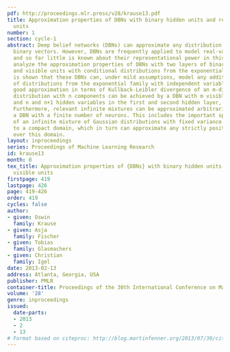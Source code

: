 ```yaml
---
pdf: http://proceedings.mlr.press/v28/krause13.pdf
title: Approximation properties of DBNs with binary hidden units and real-valued visible
  units
number: 1
section: cycle-1
abstract: Deep belief networks (DBNs) can approximate any distribution over fixed-length
  binary vectors. However, DBNs are frequently applied to model real-valued data,
  and so far little is known about their representational power in this case.  We
  analyze the approximation properties of DBNs with two layers of binary hidden units
  and visible units with conditional distributions from the exponential family. It
  is shown that these DBNs can, under mild assumptions, model any additive mixture
  of distributions from the exponential family with independent variables. An arbitrarily
  good approximation in terms of Kullback-Leibler divergence of an m-dimensional mixture
  distribution with n components can be achieved by a DBN with m visible variables
  and n and n+1 hidden variables in the first and second hidden layer, respectively.
  Furthermore, relevant infinite mixtures can be approximated arbitrarily well by
  a DBN with a finite number of neurons. This includes the important special case
  of an infinite mixture of Gaussian distributions with fixed variance restricted
  to a compact domain, which in turn can approximate any strictly positive density
  over this domain.
layout: inproceedings
series: Proceedings of Machine Learning Research
id: krause13
month: 0
tex_title: Approximation properties of {DBNs} with binary hidden units and real-valued
  visible units
firstpage: 419
lastpage: 426
page: 419-426
order: 419
cycles: false
author:
- given: Oswin
  family: Krause
- given: Asja
  family: Fischer
- given: Tobias
  family: Glasmachers
- given: Christian
  family: Igel
date: 2013-02-13
address: Atlanta, Georgia, USA
publisher: PMLR
container-title: Proceedings of the 30th International Conference on Machine Learning
volume: '28'
genre: inproceedings
issued:
  date-parts:
  - 2013
  - 2
  - 13
# Format based on citeproc: http://blog.martinfenner.org/2013/07/30/citeproc-yaml-for-bibliographies/
---
```

